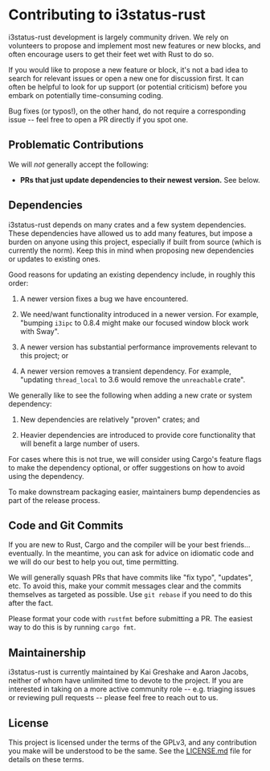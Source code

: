 # Contributing to i3status-rust

i3status-rust development is largely community driven. We rely on volunteers to
propose and implement most new features or new blocks, and often encourage users
to get their feet wet with Rust to do so.

If you would like to propose a new feature or block, it's not a bad idea to
search for relevant issues or open a new one for discussion first. It can often
be helpful to look for up support (or potential criticism) before you embark on
potentially time-consuming coding.

Bug fixes (or typos!), on the other hand, do not require a corresponding issue
-- feel free to open a PR directly if you spot one.

## Problematic Contributions

We will *not* generally accept the following:

- **PRs that just update dependencies to their newest version.** See below.

## Dependencies

i3status-rust depends on many crates and a few system dependencies. These
dependencies have allowed us to add many features, but impose a burden on anyone
using this project, especially if built from source (which is currently the
norm). Keep this in mind when proposing new dependencies or updates to existing
ones.

Good reasons for updating an existing dependency include, in roughly this order:

1. A newer version fixes a bug we have encountered.

2. We need/want functionality introduced in a newer version. For example,
   "bumping `i3ipc` to 0.8.4 might make our focused window block work with
   Sway".

3. A newer version has substantial performance improvements relevant to this
   project; or

4. A newer version removes a transient dependency. For example, "updating
   `thread_local` to 3.6 would remove the `unreachable` crate".

We generally like to see the following when adding a new crate or system
dependency:

1. New dependencies are relatively "proven" crates; and

2. Heavier dependencies are introduced to provide core functionality that will
   benefit a large number of users.

For cases where this is not true, we will consider using Cargo's feature flags
to make the dependency optional, or offer suggestions on how to avoid using the
dependency.

To make downstream packaging easier, maintainers bump dependencies as part of
the release process.

## Code and Git Commits

If you are new to Rust, Cargo and the compiler will be your best friends...
eventually. In the meantime, you can ask for advice on idiomatic code and we
will do our best to help you out, time permitting.

We will generally squash PRs that have commits like "fix typo", "updates", etc.
To avoid this, make your commit messages clear and the commits themselves as
targeted as possible. Use `git rebase` if you need to do this after the fact.

Please format your code with `rustfmt` before submitting a PR.  The easiest way
to do this is by running `cargo fmt`.

## Maintainership

i3status-rust is currently maintained by Kai Greshake and Aaron Jacobs, neither
of whom have unlimited time to devote to the project. If you are interested in
taking on a more active community role -- e.g. triaging issues or reviewing pull
requests -- please feel free to reach out to us.

## License

This project is licensed under the terms of the GPLv3, and any contribution you
make will be understood to be the same. See the [LICENSE.md](LICENSE.md) file
for details on these terms.
